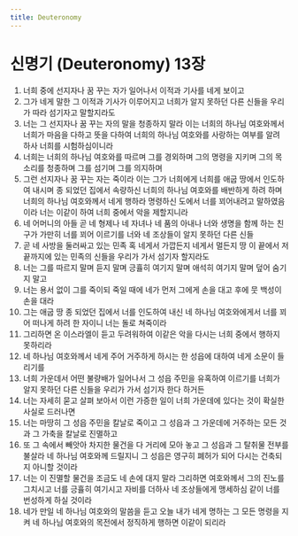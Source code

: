 ```yaml
---
title: Deuteronomy
---
```


# 신명기 (Deuteronomy) 13장
1. 너희 중에 선지자나 꿈 꾸는 자가 일어나서 이적과 기사를 네게 보이고
1. 그가 네게 말한 그 이적과 기사가 이루어지고 너희가 알지 못하던 다른 신들을 우리가 따라 섬기자고 말할지라도
1. 너는 그 선지자나 꿈 꾸는 자의 말을 청종하지 말라 이는 너희의 하나님 여호와께서 너희가 마음을 다하고 뜻을 다하여 너희의 하나님 여호와를 사랑하는 여부를 알려 하사 너희를 시험하심이니라
1. 너희는 너희의 하나님 여호와를 따르며 그를 경외하며 그의 명령을 지키며 그의 목소리를 청종하며 그를 섬기며 그를 의지하며
1. 그런 선지자나 꿈 꾸는 자는 죽이라 이는 그가 너희에게 너희를 애굽 땅에서 인도하여 내시며 종 되었던 집에서 속량하신 너희의 하나님 여호와를 배반하게 하려 하며 너희의 하나님 여호와께서 네게 행하라 명령하신 도에서 너를 꾀어내려고 말하였음이라 너는 이같이 하여 너희 중에서 악을 제할지니라
1. 네 어머니의 아들 곧 네 형제나 네 자녀나 네 품의 아내나 너와 생명을 함께 하는 친구가 가만히 너를 꾀어 이르기를 너와 네 조상들이 알지 못하던 다른 신들
1. 곧 네 사방을 둘러싸고 있는 민족 혹 네게서 가깝든지 네게서 멀든지 땅 이 끝에서 저 끝까지에 있는 민족의 신들을 우리가 가서 섬기자 할지라도
1. 너는 그를 따르지 말며 듣지 말며 긍휼히 여기지 말며 애석히 여기지 말며 덮어 숨기지 말고
1. 너는 용서 없이 그를 죽이되 죽일 때에 네가 먼저 그에게 손을 대고 후에 뭇 백성이 손을 대라
1. 그는 애굽 땅 종 되었던 집에서 너를 인도하여 내신 네 하나님 여호와에게서 너를 꾀어 떠나게 하려 한 자이니 너는 돌로 쳐죽이라
1. 그리하면 온 이스라엘이 듣고 두려워하여 이같은 악을 다시는 너희 중에서 행하지 못하리라
1. 네 하나님 여호와께서 네게 주어 거주하게 하시는 한 성읍에 대하여 네게 소문이 들리기를
1. 너희 가운데서 어떤 불량배가 일어나서 그 성읍 주민을 유혹하여 이르기를 너희가 알지 못하던 다른 신들을 우리가 가서 섬기자 한다 하거든
1. 너는 자세히 묻고 살펴 보아서 이런 가증한 일이 너희 가운데에 있다는 것이 확실한 사실로 드러나면
1. 너는 마땅히 그 성읍 주민을 칼날로 죽이고 그 성읍과 그 가운데에 거주하는 모든 것과 그 가축을 칼날로 진멸하고
1. 또 그 속에서 빼앗아 차지한 물건을 다 거리에 모아 놓고 그 성읍과 그 탈취물 전부를 불살라 네 하나님 여호와께 드릴지니 그 성읍은 영구히 폐허가 되어 다시는 건축되지 아니할 것이라
1. 너는 이 진멸할 물건을 조금도 네 손에 대지 말라 그리하면 여호와께서 그의 진노를 그치시고 너를 긍휼히 여기시고 자비를 더하사 네 조상들에게 맹세하심 같이 너를 번성하게 하실 것이라
1. 네가 만일 네 하나님 여호와의 말씀을 듣고 오늘 내가 네게 명하는 그 모든 명령을 지켜 네 하나님 여호와의 목전에서 정직하게 행하면 이같이 되리라